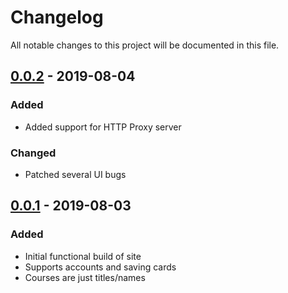 # Changelog

All notable changes to this project will be documented in this file.

## [0.0.2] - 2019-08-04

### Added

- Added support for HTTP Proxy server

### Changed

- Patched several UI bugs


## [0.0.1] - 2019-08-03

### Added

- Initial functional build of site
- Supports accounts and saving cards
- Courses are just titles/names

[0.0.1]: https://github.com/cooperbarth/Apollo-client/releases/tag/v0.0.1
[0.0.2]: https://github.com/cooperbarth/Apollo-client/releases/tag/v0.0.2
